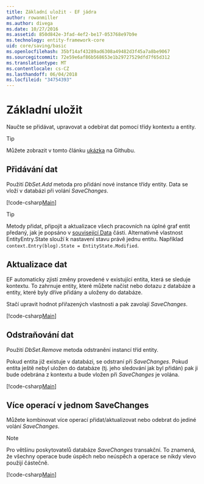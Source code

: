 ```yaml
---
title: Základní uložit - EF jádra
author: rowanmiller
ms.author: divega
ms.date: 10/27/2016
ms.assetid: 850d842e-3fad-4ef2-be17-053768e97b9e
ms.technology: entity-framework-core
uid: core/saving/basic
ms.openlocfilehash: 35bf14af43289ad6308a49482d3f45a7a8be9067
ms.sourcegitcommit: 72e59e6af86b568653e1b29727529dfd7f65d312
ms.translationtype: MT
ms.contentlocale: cs-CZ
ms.lasthandoff: 06/04/2018
ms.locfileid: "34754393"
---
```

# <a name="basic-save"></a>Základní uložit

Naučte se přidávat, upravovat a odebírat dat pomocí třídy kontextu a entity.

> [!TIP]  
> Můžete zobrazit v tomto článku [ukázka](https://github.com/aspnet/EntityFramework.Docs/tree/master/samples/core/Saving/Saving/Basics/) na Githubu.

## <a name="adding-data"></a>Přidávání dat

Použití *DbSet.Add* metoda pro přidání nové instance třídy entity. Data se vloží v databázi při volání *SaveChanges*.

[!code-csharp[Main](../../../samples/core/Saving/Saving/Basics/Sample.cs#Add)]

> [!TIP]  
> Metody přidat, připojit a aktualizace všech pracovních na úplné graf entit předaný, jak je popsáno v [související Data](related-data.md) části. Alternativně vlastnost EntityEntry.State slouží k nastavení stavu právě jednu entitu. Například `context.Entry(blog).State = EntityState.Modified`.

## <a name="updating-data"></a>Aktualizace dat

EF automaticky zjistí změny provedené v existující entita, která se sleduje kontextu. To zahrnuje entity, které můžete načíst nebo dotazu z databáze a entity, které byly dříve přidány a uloženy do databáze.

Stačí upravit hodnot přiřazených vlastnosti a pak zavolají *SaveChanges*.

[!code-csharp[Main](../../../samples/core/Saving/Saving/Basics/Sample.cs#Update)]

## <a name="deleting-data"></a>Odstraňování dat

Použití *DbSet.Remove* metoda odstranění instancí tříd entity.

Pokud entita již existuje v databázi, se odstraní při *SaveChanges*. Pokud entita ještě nebyl uložen do databáze (tj. jeho sledování jak byl přidán) pak ji bude odebrána z kontextu a bude vložen při *SaveChanges* je volána.

[!code-csharp[Main](../../../samples/core/Saving/Saving/Basics/Sample.cs#Remove)]

## <a name="multiple-operations-in-a-single-savechanges"></a>Více operací v jednom SaveChanges

Můžete kombinovat více operací přidat/aktualizovat nebo odebrat do jediné volání *SaveChanges*.

> [!NOTE]  
> Pro většinu poskytovatelů databáze *SaveChanges* transakční. To znamená, že všechny operace bude úspěch nebo neúspěch a operace se nikdy vlevo použijí částečně.

[!code-csharp[Main](../../../samples/core/Saving/Saving/Basics/Sample.cs#MultipleOperations)]
